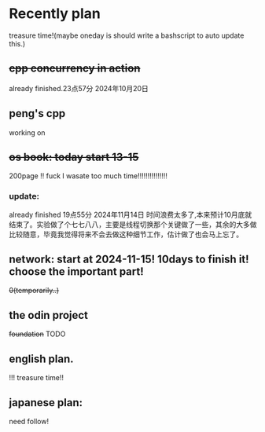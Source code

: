 # Recently plan
treasure time!(maybe oneday is should write a bashscript to auto update this.)
## ~~cpp concurrency in action~~
already finished.23点57分 2024年10月20日
## peng's cpp
working on
## ~~os book: today start 13-15~~
200page !! fuck I wasate too much time!!!!!!!!!!!!!!!
### update:
already finished 19点55分 2024年11月14日
时间浪费太多了,本来预计10月底就结束了。实验做了个七七八八，主要是线程切换那个关键做了一些，其余的大多做比较随意，毕竟我觉得将来不会去做这种细节工作，估计做了也会马上忘了。

## network: start at 2024-11-15! 10days to finish it! choose the important part!
~~0(temporarily..)~~
## the odin project
~~foundation~~
TODO
## english plan.
!!! treasure time!!
## japanese plan:
need follow!
